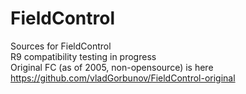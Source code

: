 # FieldControl
Sources for FieldControl<BR>
  R9 compatibility testing in progress
<br>
Original FC (as of 2005, non-opensource) is here https://github.com/vladGorbunov/FieldControl-original <br>
